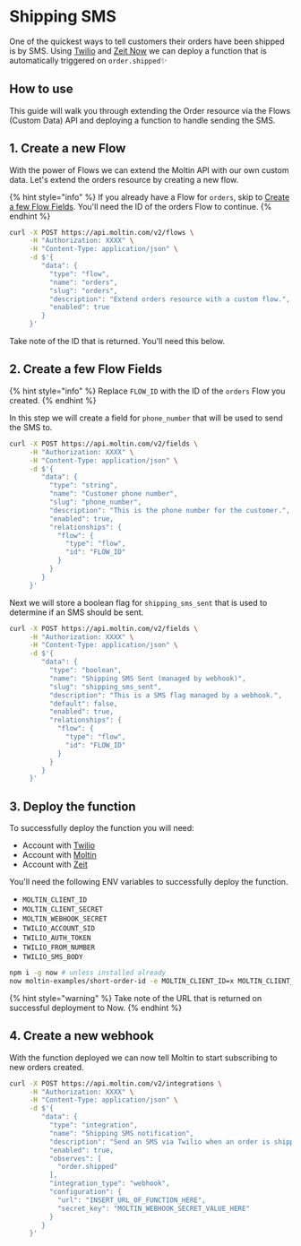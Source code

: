 # Shipping SMS

One of the quickest ways to tell customers their orders have been shipped is by SMS. Using [Twilio](https://www.twilio.com) and [Zeit Now](https://zeit.co/now) we can deploy a function that is automatically triggered on `order.shipped`✨

## How to use

This guide will walk you through extending the Order resource via the Flows \(Custom Data\) API and deploying a function to handle sending the SMS.

## 1. Create a new Flow

With the power of Flows we can extend the Moltin API with our own custom data. Let's extend the orders resource by creating a new flow.

{% hint style="info" %}
If you already have a Flow for `orders`, skip to [Create a few Flow Fields](shipping-sms.md#2-create-a-few-flow-fields). You'll need the ID of the orders Flow to continue.
{% endhint %}

```bash
curl -X POST https://api.moltin.com/v2/flows \
     -H "Authorization: XXXX" \
     -H "Content-Type: application/json" \
     -d $'{
        "data": {
          "type": "flow",
          "name": "orders",
          "slug": "orders",
          "description": "Extend orders resource with a custom flow.",
          "enabled": true
        }
     }'
```

Take note of the ID that is returned. You'll need this below.

## 2. Create a few Flow Fields

{% hint style="info" %}
Replace `FLOW_ID` with the ID of the `orders` Flow you created.
{% endhint %}

In this step we will create a field for `phone_number` that will be used to send the SMS to.

```bash
curl -X POST https://api.moltin.com/v2/fields \
     -H "Authorization: XXXX" \
     -H "Content-Type: application/json" \
     -d $'{
        "data": {
          "type": "string",
          "name": "Customer phone number",
          "slug": "phone_number",
          "description": "This is the phone number for the customer.",
          "enabled": true,
          "relationships": {
            "flow": {
              "type": "flow",
              "id": "FLOW_ID"
            }
          }
        }
     }'
```

Next we will store a boolean flag for `shipping_sms_sent` that is used to determine if an SMS should be sent.

```bash
curl -X POST https://api.moltin.com/v2/fields \
     -H "Authorization: XXXX" \
     -H "Content-Type: application/json" \
     -d $'{
        "data": {
          "type": "boolean",
          "name": "Shipping SMS Sent (managed by webhook)",
          "slug": "shipping_sms_sent",
          "description": "This is a SMS flag managed by a webhook.",
          "default": false,
          "enabled": true,
          "relationships": {
            "flow": {
              "type": "flow",
              "id": "FLOW_ID"
            }
          }
        }
     }'
```

## 3. Deploy the function

To successfully deploy the function you will need:

* Account with [Twilio](https://www.twilio.com/)
* Account with [Moltin](https://dashboard.moltin.com/signup)
* Account with [Zeit](https://zeit.co/now)

You'll need the following ENV variables to successfully deploy the function.

* `MOLTIN_CLIENT_ID`
* `MOLTIN_CLIENT_SECRET`
* `MOLTIN_WEBHOOK_SECRET`
* `TWILIO_ACCOUNT_SID`
* `TWILIO_AUTH_TOKEN`
* `TWILIO_FROM_NUMBER`
* `TWILIO_SMS_BODY`

```bash
npm i -g now # unless installed already
now moltin-examples/short-order-id -e MOLTIN_CLIENT_ID=x MOLTIN_CLIENT_SECRET=x MOLTIN_WEBHOOK_SECRET=x TWILIO_ACCOUNT_SID=x TWILIO_AUTH_TOKEN=x TWILIO_FROM_NUMBER=x TWILIO_SMS_BODY=x

```

{% hint style="warning" %}
Take note of the URL that is returned on successful deployment to Now.
{% endhint %}

## 4. Create a new webhook

With the function deployed we can now tell Moltin to start subscribing to new orders created.

```bash
curl -X POST https://api.moltin.com/v2/integrations \
     -H "Authorization: XXXX" \
     -H "Content-Type: application/json" \
     -d $'{
        "data": {
          "type": "integration",
          "name": "Shipping SMS notification",
          "description": "Send an SMS via Twilio when an order is shipped",
          "enabled": true,
          "observes": [
            "order.shipped"
          ],
          "integration_type": "webhook",
          "configuration": {
            "url": "INSERT_URL_OF_FUNCTION_HERE",
            "secret_key": "MOLTIN_WEBHOOK_SECRET_VALUE_HERE"
          }
        }
     }'
```



